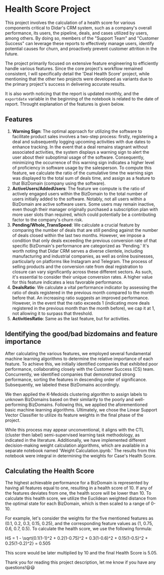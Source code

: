 # Health Score Project
This project involves the calculation of a health score for various components critical to Didar's CRM system, such as a company's overall performance, its users, the pipeline, deals, and cases utilized by users, among others. By doing so, members of the "Support Team" and "Customer Success" can leverage these reports to effectively manage users, identify potential causes for churn, and proactively prevent customer attrition in the future.

The project primarily focused on extensive feature engineering to efficiently handle various features. Since the core project's workflow remained consistent, I will specifically detail the 'Deal Health Score' project, while mentioning that the other two projects were developed as variants due to the primary project's success in delivering accurate results.

It is also worth noticing that the report is updated monthly, and the `exportdate` variable in the beginning of the notebook is related to the date of report. Throught explanation of the features is given below.

## Features
1. **Warning Sign**: The optimal approach for utilizing the software to facilitate product sales involves a two-step process: firstly, registering a deal and subsequently logging upcoming activities with due dates to enhance tracking. In the event that a deal remains stagnant without associated activities, the system displays a warning sign to alert the user about their suboptimal usage of the software. Consequently, minimizing the occurrence of this warning sign indicates a higher level of proficiency in software usage by the salesperson. To compute this feature, we calculate the ratio of the cumulative time the warning sign was displayed to the total sum of deals time, and assign as a feature to that BizDomain (company using the software).
2. **ActiveUsers/AddedUsers**: The feature we compute is the ratio of actively engaged users within the BizDomain to the total number of users initially added to the software. Notably, not all users within a BizDomain are active software users. Some users may remain inactive, even though their manager originally purchased a subscription plan with more user slots than required, which could potentially be a contributing factor to the company's churn risk.
3. **Pending/Whole_TransSpeed**: We calculate a crucial feature by comparing the number of deals that are still pending against the number of deals closed within the last two months. However, we impose a condition that only deals exceeding the previous conversion rate of that specific BizDomain's performance are categorized as 'Pending.' It's worth noting that Didar CRM serves a diverse clientele, including manufacturing and industrial companies, as well as online businesses, particularly on platforms like Instagram and Telegram. The process of selling products and the conversion rate from deal registration to closure can vary significantly across these different sectors. As such, it's essential to consider their unique conversion rates. A higher value for this feature indicates a less favorable performance.
4. **DealsRatio**: We calculate a vital performance indicator by assessing the ratio of deals registered in the previous month compared to the month before that. An increasing ratio suggests an improved performance. However, in the event that the ratio exceeds 1 (indicating more deals registered in the previous month than the month before), we cap it at 1, not allowing it to surpass that threshold.
5. **ActivitiesRatio**: Same as the last feature, but for activities.

## Identifying the good/bad bizdomains and feature importance
After calculating the various features, we employed several fundamental machine learning algorithms to determine the relative importance of each feature. To achieve this, we initially identified companies that exhibited poor performance, collaborating closely with the Customer Success (CS) team. Concurrently, we identified companies that demonstrated strong performance, sorting the features in descending order of significance. Subsequently, we labeled these BizDomains accordingly.

We then applied the K-Medoids clustering algorithm to assign labels to unknown BizDomains based on their similarity to the poorly and well-performing BizDomains. Following this, we applied the aforementioned basic machine learning algorithms. Ultimately, we chose the Linear Support Vector Classifier to utilize its feature weights in the final phase of the project.

While this process may appear unconventional, it aligns with the CTL (cluster then label) semi-supervised learning task methodology, as indicated in the literature. Additionally, we have implemented different decision-making weight calculation algorithms, which are available in a separate notebook named 'Weight Calculation.ipynb.' The results from this notebook were integral in determining the weights for Case's Health Score.


## Calculating the Health Score
The highest achievable performance for a BizDomain is represented by having all features equal to one, resulting in a health score of 10. If any of the features deviates from one, the health score will be lower than 10. To calculate this health score, we utilize the Euclidean weighted distance from the optimal state for each BizDomain, which is then scaled to a range of 0-10.

For example, let's consider the weights for the five mentioned features as (0.1, 0.2, 0.3, 0.15, 0.25), and the corresponding feature values as (1, 0.75, 0.6, 0.7, 0.5). To calculate the health score, we use the following formula:


HS = 1 - \sqrt{0.1(1-1)^2 + 0.2(1-0.75)^2 + 0.3(1-0.6)^2 + 0.15(1-0.5)^2 + 0.25(1-0.2)^2} = 0.505

This score would be later multiplied by 10 and the final Health Score is 5.05.


Thank you for reading this project description, let me know if you have any questions!😃😃
